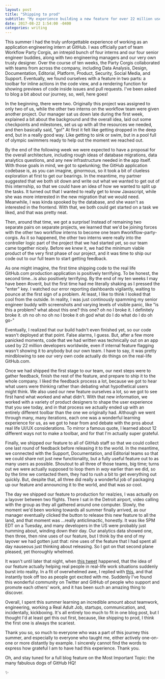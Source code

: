 ```yaml
---
layout: post
title: "Shipping to prod"
subtitle: "My experience building a new feature for over 22 million users"
date: 2017-08-22 1:54:00 -0400
categories: writing
---
```


This summer I had the truly unforgettable experience of working as an application engineering intern at GitHub. I was officially part of team Workflow Party Corgis, an intrepid bunch of four interns and our four senior engineer buddies, along with two engineering managers and our very own trusty designer. Over the course of ten weeks, the Party Corgis collaborated with teams from across the company, including Data Analysis, Design, Documentation, Editorial, Platform, Product, Security, Social Media, and Support. Eventually, we found ourselves with a feature in two parts: a toolbar for inline actions in the code view, and a rendering function for showing previews of code inside issues and pull requests. I've been asked to blog a bit about our journey, so, well, here goes!

In the beginning, there were two. Originally this project was assigned to only two of us, while the other two interns on the workflow team were given another project. Our manager sat us down late during the first week, explained a bit about the background and the overall idea, laid out some checkpoints and milestones, set us up with all the resources we needed, and then basically said, "go!" At first it felt like getting dropped in the deep end, but in a really good way. Like getting to sink or swim, but in a pool full of olympic swimmers ready to help out the moment we reached out.

By the end of the following week we were expected to have a proposal for the overall architecture, including rough ideas of database migrations, data analytics questions, and any new infrastructure needed in the app itself. With those goals in mind, we got to spelunking; the GitHub application codebase is, as you can imagine, ginormous, so it took a bit of clueless exploration at first to get our bearings. In the meantime, my partner suggested that we both sit down and write out what we wanted to get out of this internship, so that we could have an idea of how we wanted to split up the tasks. It turned out that I wanted to really get to know Javascript, while she was more interested in the new migration that we would need. Meanwhile, I was kinda spooked by the database, and she wasn't as interested in the frontend. With that, we both could get started on a task we liked, and that was pretty neat.

Then, around that time, we got a surprise! Instead of remaining two separate pairs on separate projects, we learned that we'd be joining forces with the other two workflow interns to become one team #workflow-party-corgis. As it so happened, the other two interns were really into the controller logic part of the project that we had started yet, so our team came together nicely. Before we knew it, we had the minimum viable product of the very first phase of our project, and it was time to ship our code out to our full team to start getting feedback.

As one might imagine, the first time shipping code to the real life GitHub.com production application is positively terrifying. To be honest, the second time...is also positively terrifying. By the end of my ten weeks I may have been #overit, but the first time had me literally shaking as I pressed the "enter" key. I watched our error reporting dashboards vigilantly, waiting to pounce at the first sign of a problem. At least, I like to think I looked that cool from the outside. In reality, I was just continously spamming my senior engineer buddy with screenshots and varying levels of visible panic, like "is this a problem? what about this one? this one? oh no I broke it. I definitely broke it. oh no oh no oh no I broke it oh god what do I do what do I do oh go-"

Eventually, I realized that our build hadn't even finished yet, so our code wasn't deployed at that point. False alarms, I guess. But, after a few more panicked moments, code that we had written was technically out on an app used by 22 million developers worldwide, even if internal feature flagging wasn't showing it to anybody but our own team. I have to say, it was pretty mindblowing to see our very own code actually do things on the real-life GitHub.com. 

Once we had shipped the first stage to our team, our next steps were to gather feedback, finish the rest of the feature, and prepare to ship it to the whole company. I liked the feedback process a lot, because we got to hear what users were thinking rather than debating what hypothetical users might think. We also used our new feature ourselves a lot, so we got to see first hand what worked and what didn't. With that new information, we worked with a variety of product designers to shape the user experience that you see today, and in that process we actually ended up with an entirely different toolbar than the one we originally had. Although we went through many, many iterations, each one was a wonderful learning experience for us, as we got to hear from and debate with the pros about real life UI/UX considerations. To mirror a famous quote, I learned about 12 different ways not to make a toolbar, and for that I'm actually super grateful.

Finally, we shipped our feature to all of GitHub staff so that we could collect one last round of feedback before releasing it to the world. In the meantime, we connected with the Support, Documentation, and Editorial teams so that we could share not just new functionality, but a fully useful feature out to as many users as possible. Shoutout to all three of those teams, big time; turns out we were actually supposed to loop them in _way_ earlier than we did, so by the time we contacted them, they had to rush a bit to get everything out quickly. But, despite that, all three did really a wonderful job of packaging up our feature and announcing it to the world, and that was _so_ cool.

The day we shipped our feature to production for realzies, I was actually on a layover between two flights. There I sat in the Detroit airport, video calling with the group as they all gathered around one computer. Slowly, the moment we'd been working towards all summer finally arrived, as our manager eventually clicked the button to release this new feature to all the land, and that moment was ...really anticlimactic, honestly. It was like 5PM EDT on a Tuesday, and many developers in the US were probably just humming about, winding down their day. Our analytics data showed one, then three, then nine uses of our feature, but I think by the end of my layover we had gotten just that: nine uses of the feature that I had spent all day nauseous just thinking about releasing. So I got on that second plane pleased, yet thoroughly whelmed.

It wasn't until later that night, when [this tweet](https://twitter.com/left_pad/status/895078955488862209) happened, that the idea of our feature actually helping real people in real-life work situations suddenly burst into reality. In a fit of overwhelmed awe, I replied with [this](https://twitter.com/galantlex/status/895180968864120834), and that instantly took off too as people got excited with me. Suddenly I've found this wonderful community on Twitter and GitHub of people who support and promote each others' work, and it has been such an amazing thing to discover. 

Overall, I spent this summer learning an incredible amount about teamwork, engineering, working a Real Adult Job, startups, communication, and, incidentally, kickboxing. It's all entirely too much to fit in one blog post, but I thought I'd at least get this out first, because, like shipping to prod, I think the first one is always the scariest. 

Thank you so, so much to everyone who was a part of this journey this summer, and especially to everyone who taught me, either actively one-on-one or more distantly by example. I sincerely cannot find the words to express how grateful I am to have had this experience. Thank you.

Oh, and stay tuned for a full blog feature on the Most Important Topic: the many fabulous dogs of GitHub HQ!

✨